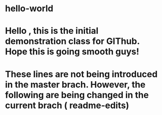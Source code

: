 # hello-world
# Hello , this is the initial demonstration class for GIThub. Hope this is going smooth guys!
# These lines are not being introduced in the master brach. However, the following are being changed in the current brach ( readme-edits)
